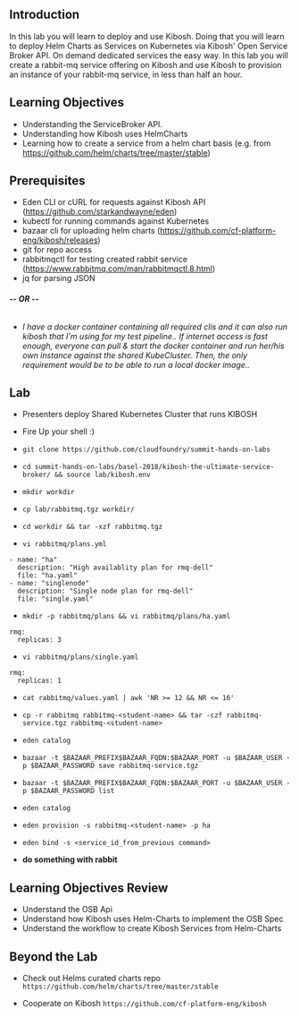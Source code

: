 ## Introduction
In this lab you will learn to deploy and use Kibosh. Doing that you will learn to deploy Helm Charts as Services on Kubernetes via Kibosh' Open Service Broker API. On demand dedicated services the easy way. In this lab you will create a rabbit-mq service offering on Kibosh and use Kibosh to provision an instance of your rabbit-mq service, in less than half an hour.


## Learning Objectives
- Understanding the ServiceBroker API.
- Understanding how Kibosh uses HelmCharts
- Learning how to create a service from a helm chart basis (e.g. from https://github.com/helm/charts/tree/master/stable)


## Prerequisites
- Eden CLI or cURL for requests against Kibosh API (https://github.com/starkandwayne/eden)
- kubectl for running commands against Kubernetes 
- bazaar cli for uploading helm charts (https://github.com/cf-platform-eng/kibosh/releases)
- git for repo access
- rabbitmqctl for testing created rabbit service (https://www.rabbitmq.com/man/rabbitmqctl.8.html)
- jq for parsing JSON
###### __-- OR --__
- *I have a docker container containing all required clis and it can also run kibosh that I'm using for my test pipeline.. If internet access is fast enough, everyone can pull & start the docker container and run her/his own instance against the shared KubeCluster. Then, the only requirement would be to be able to run a local docker image..*
  
## Lab

- Presenters deploy Shared Kubernetes Cluster that runs KIBOSH

- Fire Up your shell :)

- `git clone https://github.com/cloudfoundry/summit-hands-on-labs`

- `cd summit-hands-on-labs/basel-2018/kibosh-the-ultimate-service-broker/ && source lab/kibosh.env `

- `mkdir workdir`

- `cp lab/rabbitmq.tgz workdir/`

- `cd workdir && tar -xzf rabbitmq.tgz`

- `vi rabbitmq/plans.yml`

```
- name: "ha"
  description: "High availablity plan for rmq-dell"
  file: "ha.yaml"
- name: "singlenode"
  description: "Single node plan for rmq-dell"
  file: "single.yaml"
```

- `mkdir -p rabbitmq/plans && vi rabbitmq/plans/ha.yaml`
```
rmq:
  replicas: 3
```
- `vi rabbitmq/plans/single.yaml`
```
rmq:
  replicas: 1
```
- `cat rabbitmq/values.yaml | awk 'NR >= 12 && NR <= 16'`

- `cp -r rabbitmq rabbitmq-<student-name> && tar -czf rabbitmq-service.tgz rabbitmq-<student-name>`
- `eden catalog`
- `bazaar -t $BAZAAR_PREFIX$BAZAAR_FQDN:$BAZAAR_PORT -u $BAZAAR_USER -p $BAZAAR_PASSWORD save rabbitmq-service.tgz`
- `bazaar -t $BAZAAR_PREFIX$BAZAAR_FQDN:$BAZAAR_PORT -u $BAZAAR_USER -p $BAZAAR_PASSWORD list`
- `eden catalog`
- `eden provision -s rabbitmq-<student-name> -p ha`
- `eden bind -s <service_id_from_previous command>`
- **do something with rabbit** 

## Learning Objectives Review
- Understand the OSB Api
- Understand how Kibosh uses Helm-Charts to implement the OSB Spec
- Understand the workflow to create Kibosh Services from Helm-Charts

## Beyond the Lab

- Check out Helms curated charts repo
`https://github.com/helm/charts/tree/master/stable`

- Cooperate on Kibosh
`https://github.com/cf-platform-eng/kibosh`

